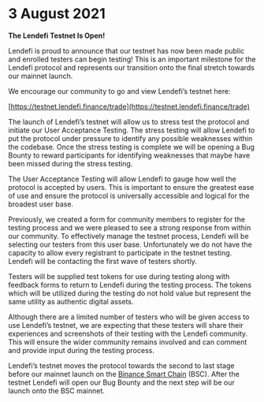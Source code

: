 # 3 August 2021

**The Lendefi Testnet Is Open!**

Lendefi is proud to announce that our testnet has now been made public and enrolled testers can begin testing! This is an important milestone for the Lendefi protocol and represents our transition onto the final stretch towards our mainnet launch. 

We encourage our community to go and view Lendefi’s testnet here:

[https://testnet.lendefi.finance/trade](https://testnet.lendefi.finance/trade)

The launch of Lendefi’s testnet will allow us to stress test the protocol and initiate our User Acceptance Testing. The stress testing will allow Lendefi to put the protocol under pressure to identify any possible weaknesses within the codebase. Once the stress testing is complete we will be opening a Bug Bounty to reward participants for identifying weaknesses that maybe have been missed during the stress testing. 

The User Acceptance Testing will allow Lendefi to gauge how well the protocol is accepted by users. This is important to ensure the greatest ease of use and ensure the protocol is universally accessible and logical for the broadest user base. 

Previously, we created a form for community members to register for the testing process and we were pleased to see a strong response from within our community. To effectively manage the testnet process, Lendefi will be selecting our testers from this user base. Unfortunately we do not have the capacity to allow every registrant to participate in the testnet testing. Lendefi will be contacting the first wave of testers shortly. 

Testers will be supplied test tokens for use during testing along with feedback forms to return to Lendefi during the testing process. The tokens which will be utilized during the testing do not hold value but represent the same utility as authentic digital assets. 

Although there are a limited number of testers who will be given access to use Lendefi’s testnet, we are expecting that these testers will share their experiences and screenshots of their testing with the Lendefi community. This will ensure the wider community remains involved and can comment and provide input during the testing process.

Lendefi’s testnet moves the protocol towards the second to last stage before our mainnet launch on the [Binance Smart Chain](https://www.binance.org/en/smartChain) \(BSC\). After the testnet Lendefi will open our Bug Bounty and the next step will be our launch onto the BSC mainnet. 

